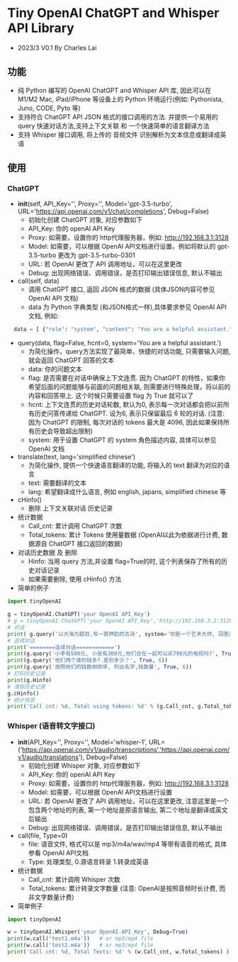 # Tiny OpenAI ChatGPT and Whisper API Library
- 2023/3     V0.1       By Charles Lai

## 功能
- 纯 Python 编写的 OpenAI ChatGPT and Whisper API 库, 因此可以在 M1/M2 Mac, iPad/iPhone 等设备上的 Python 环境运行(例如: Pythonista, Juno, CODE, Pyto 等)
- 支持符合 ChatGPT API JSON 格式的接口调用的方法. 并提供一个易用的 query 快速对话方法,支持上下文关联 和 一个快速简单的语言翻译方法
- 支持 Whisper 接口调用, 将上传的 音频文件 识别解析为文本信息或翻译成英语

## 使用
### ChatGPT
- __init__(self, API_Key='', Proxy='', Model='gpt-3.5-turbo', URL='https://api.openai.com/v1/chat/completions', Debug=False)
  - 初始化创建 ChatGPT 对象, 对应参数如下
  - API_Key: 你的 openAI API Key
  - Proxy: 如需要，设置你的 http代理服务器，例如: http://192.168.3.1:3128
  - Model: 如需要，可以根据 OpenAI API文档进行设置，例如将默认的 gpt-3.5-turbo 更改为 gpt-3.5-turbo-0301
  - URL: 若 OpenAI 更改了 API 调用地址，可以在这里更改
  - Debug: 出现网络错误、调用错误，是否打印输出错误信息, 默认不输出
- call(self, data)
  - 调用 ChatGPT 接口, 返回 JSON 格式的数据 (具体JSON内容可参见 OpenAI API 文档)
  - data 为 Python 字典类型 (和JSON格式一样),具体要求参见 OpenAI API 文档, 例如:
``` python
  data = [ {"role": "system", "content": "You are a helpful assistant."}, {"role": "user", "content": "What is the OpenAI mission?"} ]
```  
- query(data, flag=False, hcnt=0, system='You are a helpful assistant.')
  - 为简化操作，query方法实现了最简单、快捷的对话功能, 只需要输入问题, 就会返回 ChatGPT 回答的文本
  - data: 你的问题文本
  - flag: 是否需要在对话中确保上下文连贯. 因为 ChatGPT 的特性，如果你希望后面的问题能够与前面的问题相关联, 则需要进行特殊处理，将以前的内容和回答带上. 这个时候只需要设置 flag 为 True 就可以了
  - hcnt: 上下文连贯的历史对话轮数, 默认为0, 表示每一次对话都会把以前所有历史问答传递给 ChatGPT. 设为6, 表示只保留最后 6 轮的对话. (注意: 因为 ChatGPT 的限制, 每次对话的 tokens 最大是 4096, 因此如果保持所有历史会导致超出限制)
  - system: 用于设置 ChatGPT 的 system 角色描述内容, 具体可以参见 OpenAI 文档
- translate(text, lang='simplified chinese')
  - 为简化操作, 提供一个快速语言翻译的功能, 将输入的 text 翻译为对应的语言
  - text: 需要翻译的文本
  - lang: 希望翻译成什么语言, 例如 english, japans, simplified chinese 等
- cHinfo()
  - 删除 上下文关联对话 历史记录
- 统计数据
  - Call_cnt: 累计调用 ChatGPT 次数
  - Total_tokens: 累计 Tokens 使用量数据 (OpenAI以此为依据进行计费, 数据源自 ChatGPT 接口返回的数据) 
- 对话历史数据 及 删除
  - Hinfo: 当用 query 方法,并设置 flag=True的时, 这个列表保存了所有的历史对话记录
  - 如果需要删除, 使用 cHinfo() 方法
- 简单的例子
``` python
import tinyOpenAI

g = tinyOpenAI.ChatGPT('your OpenAI API_Key')
# g = tinyOpenAI.ChatGPT('your OpenAI API_Key','http://192.168.3.2:3128', Model='gpt-3.5-turbo-0301',Debug=True)
# 对话
print( g.query('以大海为题目,写一首押韵的古诗', system='你是一个艺术大师, 回答问题都会带有emoji图标') )
# 连续对话
print('========连续对话============')
print(g.query('小李有500元, 小张有300元,他们合在一起可以买790元的电视吗?', True, 6))
print(g.query('他们两个谁的钱多? 差别多少？', True, 6))
print(g.query('按照他们的钱数倒排序, 列出名字,钱数量', True, 6))
# 打印历史记录
print(g.Hinfo)
# 清除历史记录
g.cHinfo()
# 统计信息
print('Call cnt: %d, Total using tokens: %d' % (g.Call_cnt, g.Total_tokens) )
```

### Whisper (语音转文字接口)
- __init__(API_Key='', Proxy='', Model='whisper-1', URL=('https://api.openai.com/v1/audio/transcriptions','https://api.openai.com/v1/audio/translations'), Debug=False)
  - 初始化创建 Whisper 对象, 对应参数如下
  - API_Key: 你的 openAI API Key
  - Proxy: 如需要，设置你的 http代理服务器，例如: http://192.168.3.1:3128
  - Model: 如需要，可以根据 OpenAI API文档进行设置
  - URL: 若 OpenAI 更改了 API 调用地址，可以在这里更改, 注意这里是一个包含两个地址的列表, 第一个地址是原语言输出, 第二个地址是翻译成英文后输出
  - Debug: 出现网络错误、调用错误，是否打印输出错误信息, 默认不输出
- call(file, Type=0)
  - file: 语音文件, 格式可以是 mp3/m4a/wav/mp4 等带有语音的格式, 具体参看 OpenAI API文档
  - Type: 处理类型, 0.源语言转录 1.转录成英语
- 统计数据
  - Call_cnt: 累计调用 Whisper 次数
  - Total_tokens: 累计转录文字数量 (注意: OpenAI是按照音频时长计费, 而非文字数量计费)
- 简单例子  
``` python
import tinyOpenAI

w = tinyOpenAI.Whisper('your OpenAI API_Key', Debug=True)
print(w.call('test1.m4a'))   # or mp3/mp4 file
print(w.call('test2.m4a'))   # or mp3/mp4 file
print('Call cnt: %d, Total Texts: %d' % (w.Call_cnt, w.Total_tokens) )
```